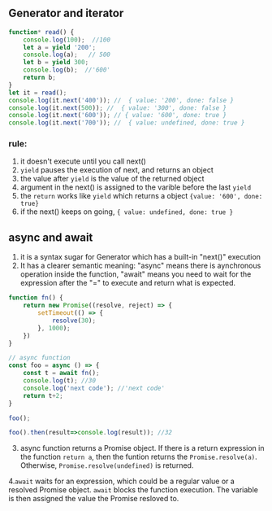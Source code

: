 ## Generator and iterator

```javascript
function* read() {
    console.log(100);  //100
    let a = yield '200';
    console.log(a);   // 500
    let b = yield 300;
    console.log(b);  //'600'
    return b;
}
let it = read();
console.log(it.next('400')); //  { value: '200', done: false } 
console.log(it.next(500)); //  { value: '300', done: false } 
console.log(it.next('600')); // { value: '600', done: true } 
console.log(it.next('700')); //  { value: undefined, done: true } 
```


### rule:
1. it doesn't execute until you call next() 
2. `yield` pauses the execution of next, and returns an object
3. the value after `yield` is the value of the returned object
4. argument in the next() is assigned to the varible before the last `yield`
5. the `return` works like `yield` which returns a object `{value: '600', done: true}`
6. if the next() keeps on going, `{ value: undefined, done: true } `



## async and await
1. it is a syntax sugar for Generator which has a built-in "next()" execution
2. It has a clearer semantic meaning: "async" means there is aynchronous operation inside the function, "await" means you need to wait for the expression after the "=" to execute and return what is expected.

```javascript
function fn() {
    return new Promise((resolve, reject) => {
        setTimeout(() => {
            resolve(30);
        }, 1000);
    })
}

// async function
const foo = async () => {
    const t = await fn();
    console.log(t); //30
    console.log('next code'); //'next code'
    return t+2;
}

foo();

foo().then(result=>console.log(result)); //32
```
3. async function returns a Promise object. If there is a return expression in the function `return a`, then the funtion returns the `Promise.resolve(a)`. Otherwise, `Promise.resolve(undefined)` is returned.

4.`await` waits for an expression, which could be a regular value or a resolved Promise object. `await` blocks the function execution. The variable is then assigned the value the Promise resloved to.
